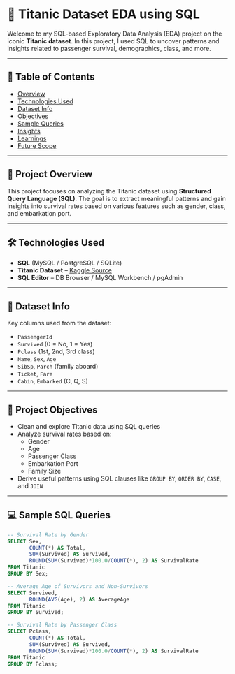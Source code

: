 # **🚢 Titanic Dataset EDA using SQL**

Welcome to my SQL-based Exploratory Data Analysis (EDA) project on the iconic **Titanic dataset**. In this project, I used SQL to uncover patterns and insights related to passenger survival, demographics, class, and more.

---

## 📌 Table of Contents

- [Overview](#-project-overview)
- [Technologies Used](#-technologies-used)
- [Dataset Info](#-dataset-info)
- [Objectives](#-project-objectives)
- [Sample Queries](#-sample-sql-queries)
- [Insights](#-key-insights)
- [Learnings](#-what-i-learned)
- [Future Scope](#-future-improvements)

---

## 📖 Project Overview

This project focuses on analyzing the Titanic dataset using **Structured Query Language (SQL)**. The goal is to extract meaningful patterns and gain insights into survival rates based on various features such as gender, class, and embarkation port.

---

## 🛠 Technologies Used

- **SQL** (MySQL / PostgreSQL / SQLite)
- **Titanic Dataset** – [Kaggle Source](https://www.kaggle.com/c/titanic/data)
- **SQL Editor** – DB Browser / MySQL Workbench / pgAdmin

---

## 📁 Dataset Info

Key columns used from the dataset:
- `PassengerId`
- `Survived` (0 = No, 1 = Yes)
- `Pclass` (1st, 2nd, 3rd class)
- `Name`, `Sex`, `Age`
- `SibSp`, `Parch` (family aboard)
- `Ticket`, `Fare`
- `Cabin`, `Embarked` (C, Q, S)

---

## 🎯 Project Objectives

- Clean and explore Titanic data using SQL queries
- Analyze survival rates based on:
  - Gender
  - Age
  - Passenger Class
  - Embarkation Port
  - Family Size
- Derive useful patterns using SQL clauses like `GROUP BY`, `ORDER BY`, `CASE`, and `JOIN`

---

## 💻 Sample SQL Queries

```sql
-- Survival Rate by Gender
SELECT Sex, 
       COUNT(*) AS Total, 
       SUM(Survived) AS Survived, 
       ROUND(SUM(Survived)*100.0/COUNT(*), 2) AS SurvivalRate
FROM Titanic
GROUP BY Sex;

-- Average Age of Survivors and Non-Survivors
SELECT Survived, 
       ROUND(AVG(Age), 2) AS AverageAge
FROM Titanic
GROUP BY Survived;

-- Survival Rate by Passenger Class
SELECT Pclass, 
       COUNT(*) AS Total, 
       SUM(Survived) AS Survived, 
       ROUND(SUM(Survived)*100.0/COUNT(*), 2) AS SurvivalRate
FROM Titanic
GROUP BY Pclass;

